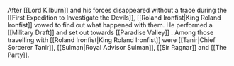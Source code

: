 After [[Lord Kilburn]] and his forces disappeared without a trace during the [[First Expedition to Investigate the Devils]], [[Roland Ironfist|King Roland Ironfist]] vowed to find out what happened with them. He performed a [[Military Draft]] and set out towards [[Paradise Valley]] . Among those travelling with [[Roland Ironfist|King Roland Ironfist]] were [[Tanir|Chief Sorcerer Tanir]], [[Sulman|Royal Advisor Sulman]], [[Sir Ragnar]] and [[The Party]].

